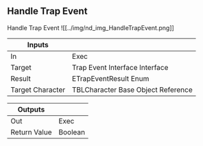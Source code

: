 ## Handle Trap Event
Handle Trap Event
![[../img/nd_img_HandleTrapEvent.png]]

|Inputs||
|--|--|
| In | Exec |
| Target | Trap Event Interface Interface |
| Result | ETrapEventResult Enum |
| Target Character | TBLCharacter Base Object Reference |

|Outputs||
|--|--|
| Out | Exec |
| Return Value | Boolean |
